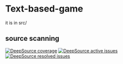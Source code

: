 # Text-based-game

it is in src/

## source scanning
[![DeepSource coverage](https://app.deepsource.com/gh/thisiscoding1234/Text-based-game.svg/?label=code+coverage&show_trend=true&token=uBwEzQ8UMxF6M96ujZOcZ-om)](https://app.deepsource.com/gh/thisiscoding1234/Text-based-game/)
[![DeepSource active issues](https://app.deepsource.com/gh/thisiscoding1234/Text-based-game.svg/?label=active+issues&show_trend=true&token=uBwEzQ8UMxF6M96ujZOcZ-om)](https://app.deepsource.com/gh/thisiscoding1234/Text-based-game/)
[![DeepSource resolved issues](https://app.deepsource.com/gh/thisiscoding1234/Text-based-game.svg/?label=resolved+issues&show_trend=true&token=uBwEzQ8UMxF6M96ujZOcZ-om)](https://app.deepsource.com/gh/thisiscoding1234/Text-based-game/)

